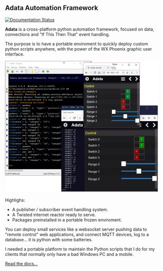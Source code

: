  
Adata Automation Framework
--------------------------

[![Documentation Status](https://readthedocs.org/projects/adata/badge/?version=latest)](http://adata.readthedocs.io/en/latest/?badge=latest)

**Adata** is a cross-platform python automation framework, focused on data, connections and "If This Then That" event handling.

The purpose is to have a portable enviroment to quickly deploy custom python scripts anywhere, with the power of the WX Phoenix graphic user interface.

![screenshot](https://github.com/txemavs/adata/blob/master/adata.png)

Highlighs:

* A publisher / subscriber event handling system.
* A Twisted internet reactor ready to serve.
* Packages preinstalled in a portable frozen enviroment.


You can deploy small services like a websocket server pushing data to "remote control" web applications, and connect MQTT devices, log to a database... it is python with some batteries.

I needed a portable platform to maintain the Python scripts that I do for my clients that normally only have a bad Windows PC and a mobile.

[Read the docs...](http://adata.readthedocs.io/en/latest/?badge=latest)



